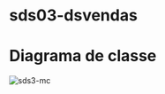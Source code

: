 # sds03-dsvendas

# Diagrama de classe

![sds3-mc](https://user-images.githubusercontent.com/60756219/122495735-f241c880-cfc0-11eb-9c1d-d4892413cfb8.png)
